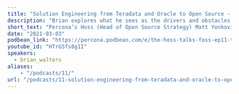 ```yaml
---
title: "Solution Engineering from Teradata and Oracle to Open Source - Percona Podcast 11"
description: "Brian explores what he sees as the drivers and obstacles for enterprises moving and adopting more open source."
short_text: "Percona’s Hoss (Head of Open Source Strategy) Matt Yonkovit talks to Percona’s SR Director of Solution Engineering on his journey from Teradata and Oracle to Open Source at Percona. Brian explores what he sees as the drivers and obstacles for enterprises moving and adopting more open source."
date: "2021-03-03"
podbean_link: "https://percona.podbean.com/e/the-hoss-talks-foss-ep11-talking-oss-linux-oracle-big-business-and-foss-with-brian-walters/"
youtube_id: "HTrGSfs8g1I"
speakers:
  - brian_walters
aliases:
    - "/podcasts/11/"
url: "/podcasts/11-solution-engineering-from-teradata-and-oracle-to-open source"
---
```


